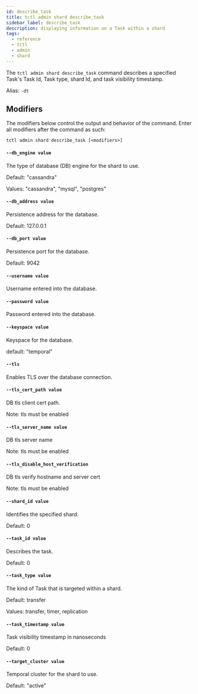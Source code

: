 ```yaml
---
id: describe_task
title: tctl admin shard describe_task
sidebar_label: describe_task
description: displaying information on a Task within a shard
tags:
  - reference
  - tctl
  - admin
  - shard
---
```


The `tctl admin shard describe_task` command describes a specified Task's Task Id, Task type, shard Id, and task visibility timestamp.

Alias: `-dt`

## Modifiers

The modifiers below control the output and behavior of the command. Enter all modifiers after the command as such:

`tctl admin shard describe_task [<modifiers>]`

#### `--db_engine value`

The type of database (DB) engine for the shard to use.

Default: "cassandra"

Values: "cassandra", "mysql", "postgres"

<!-- todo: examples -->

#### `--db_address value`

Persistence address for the database.

Default: 127.0.0.1

#### `--db_port value`

Persistence port for the database.

Default: 9042

#### `--username value`

Username entered into the database.

#### `--password value`

Password entered into the database.

#### `--keyspace value`

Keyspace for the database.

default: "temporal"

#### `--tls`

Enables TLS over the database connection.

#### `--tls_cert_path value`

DB tls client cert path.

Note: tls must be enabled

#### `--tls_server_name value`

DB tls server name

Note: tls must be enabled

#### `--tls_disable_host_verification`

DB tls verify hostname and server cert

Note: tls must be enabled

#### `--shard_id value`

Identifies the specified shard.

Default: 0

#### `--task_id value`

Describes the task.

Default: 0

#### `--task_type value`

The kind of Task that is targeted within a shard.

Default: transfer

Values: transfer, timer, replication

#### `--task_timestamp value`

Task visibility timestamp in nanoseconds

Default: 0

#### `--target_cluster value`

Temporal cluster for the shard to use.

Default: "active"
